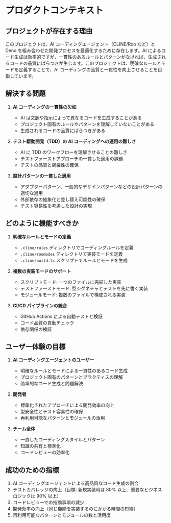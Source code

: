 # プロダクトコンテキスト

## プロジェクトが存在する理由

このプロジェクトは、AI コーディングエージェント（CLINE/Roo など）と Deno を組み合わせた開発プロセスを最適化するために存在します。AI によるコード生成は効率的ですが、一貫性のあるルールとパターンがなければ、生成されるコードの品質にばらつきが生じます。このプロジェクトは、明確なルールとモードを定義することで、AI コーディングの品質と一貫性を向上させることを目指しています。

## 解決する問題

1. **AI コーディングの一貫性の欠如**

   - AI は文脈や指示によって異なるコードを生成することがある
   - プロジェクト固有のルールやパターンを理解していないことがある
   - 生成されるコードの品質にばらつきがある

2. **テスト駆動開発（TDD）の AI コーディングへの適用の難しさ**

   - AI に TDD のワークフローを理解させることの難しさ
   - テストファーストアプローチの一貫した適用の課題
   - テストの品質と網羅性の確保

3. **設計パターンの一貫した適用**
   - アダプターパターン、一般的なデザインパターンなどの設計パターンの適切な適用
   - 外部依存の抽象化と差し替え可能性の確保
   - テスト容易性を考慮した設計の実現

## どのように機能すべきか

1. **明確なルールとモードの定義**

   - `.cline/rules` ディレクトリでコーディングルールを定義
   - `.cline/roomodes` ディレクトリで実装モードを定義
   - `.cline/build.ts` スクリプトでルールとモードを生成

2. **複数の実装モードのサポート**

   - スクリプトモード: 一つのファイルに完結した実装
   - テストファーストモード: 型シグネチャとテストを先に書く実装
   - モジュールモード: 複数のファイルで構成される実装

3. **CI/CD パイプラインの統合**
   - GitHub Actions による自動テストと検証
   - コード品質の自動チェック
   - 依存関係の検証

## ユーザー体験の目標

1. **AI コーディングエージェントのユーザー**

   - 明確なルールとモードによる一貫性のあるコード生成
   - プロジェクト固有のパターンとプラクティスの理解
   - 効率的なコード生成と問題解決

2. **開発者**

   - 標準化されたアプローチによる開発効率の向上
   - 型安全性とテスト容易性の確保
   - 再利用可能なパターンとモジュールの活用

3. **チーム全体**
   - 一貫したコーディングスタイルとパターン
   - 知識の共有と標準化
   - コードレビューの効率化

## 成功のための指標

1. AI コーディングエージェントによる高品質なコード生成の割合
2. テストカバレッジの向上（目標: 新規実装時は 80% 以上、重要なビジネスロジックは 90% 以上）
3. コードレビューでの指摘事項の減少
4. 開発効率の向上（同じ機能を実装するのにかかる時間の短縮）
5. 再利用可能なパターンとモジュールの数と活用度
